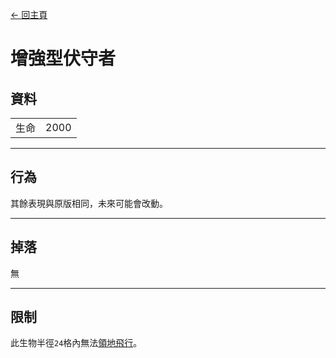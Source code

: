 [← 回主頁](../)
# 增強型伏守者

## 資料
<table>
    <tr><td align="end">生命</td><td>2000</td></tr>
</table>

---

## 行為
其餘表現與原版相同，未來可能會改動。

---

## 掉落
無

---

## 限制
此生物半徑`24`格內無法[領地飛行](../item/land_flying_device.md)。